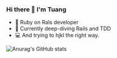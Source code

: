 ### Hi there 👋 I'm Tuang

<!--
**tuang3142/tuang3142** is a ✨ _special_ ✨ repository because its `README.md` (this file) appears on your GitHub profile.

Here are some ideas to get you started:
-->
- 🚀  Ruby on Rals developer
- 🦾  Currently deep-diving Rails and TDD
- 💻  And trying to hjkl the right way.

![Anurag's GitHub stats](https://github-readme-stats.vercel.app/api?username=tuang3142&count_private=true&show_icons=true&theme=gruvbox)
